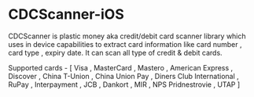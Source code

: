 # CDCScanner-iOS
CDCScanner is plastic money aka credit/debit card scanner library which uses in device capabilities to extract card information like card number , card type , expiry  date.
It can scan all type of credit & debit cards.

Supported cards - [ Visa , MasterCard , Mastero , American Express , Discover , China T-Union , China Union Pay , Diners Club International , RuPay , Interpayment , JCB , Dankort , MIR , NPS Pridnestrovie , UTAP ]
